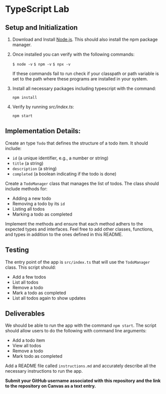 # TypeScript Lab

## Setup and Initialization

1. Download and Install [Node.js](https://nodejs.org/en/download/package-manager). This should also install the npm package manager.

2. Once installed you can verify with the following commands:

    `$ node -v`
    `$ npm -v`
    `$ npx -v`

    If these commands fail to run check if your classpath or path variable is set to the path where these programs are installed in your system.

3. Install all necessary packages including typescript with the command:

    `npm install`

4. Verify by running _src/index.ts_:

    `npm start`

## Implementation Details:

Create an type `Todo` that defines the structure of a todo item. It should include:

- `id` (a unique identifier, e.g., a number or string)
- `title` (a string)
- `description` (a string)
- `completed` (a boolean indicating if the todo is done)

Create a `TodoManager` class that manages the list of todos. The class should include methods for:

- Adding a new todo
- Removing a todo by its `id`
- Listing all todos
- Marking a todo as completed

Implement the methods and ensure that each method adhers to the expected types and interfaces. Feel free to add other classes, functions, and types in addition to the ones defined in this README. 

## Testing

The entry point of the app is `src/index.ts` that will use the `TodoManager` class. This script should:

- Add a few todos
- List all todos
- Remove a todo
- Mark a todo as completed
- List all todos again to show updates

## Deliverables

We should be able to run the app with the command `npm start`. The script should allow users to do the following with command line arguments:

- Add a todo item
- View all todos
- Remove a todo
- Mark todo as completed

Add a README file called `instructions.md` and accurately describe all the necessary instructions to run the app.

**Submit your GitHub username associated with this repository and the link to the repository on Canvas as a text entry.**

